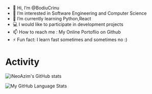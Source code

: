 - 👋 Hi, I’m @BodiuCrinu
- 👀 I’m interested in Software Engineering and Computer Science
- 🌱 I’m currently learning Python,React
- 💻 I would like to participate in development projects
- 📫 How to reach me : My Online Portoflio on Github
- ⚡ Fun fact: I learn fast sometimes and sometimes no :)

# Activity
![iNeoAzim's GitHub stats](https://github-readme-stats.vercel.app/api?username=iNeoAzim&show_icons=true&theme=radical)

![My GitHub Language Stats](https://github-readme-stats.vercel.app/api/top-langs/?username=iNeoAzim&theme=tokyonight)

<!---
iNeoAzim/iNeoAzim is a ✨ special ✨ repository because its `README.md` (this file) appears on your GitHub profile.
You can click the Preview link to take a look at your changes.
--->
